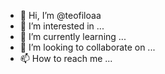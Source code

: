 - 👋 Hi, I’m @teofiloaa
- 👀 I’m interested in ...
- 🌱 I’m currently learning ...
- 💞️ I’m looking to collaborate on ...
- 📫 How to reach me ...

<!---
teofiloaa/teofiloaa is a ✨ special ✨ repository because its `README.md` (this file) appears on your GitHub profile.
You can click the Preview link to take a look at your changes.
--->
